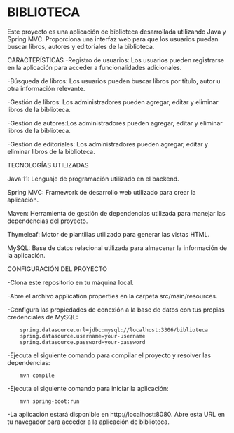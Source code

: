 # BIBLIOTECA

Este proyecto es una aplicación de biblioteca desarrollada utilizando Java y Spring MVC. Proporciona una interfaz web para que los usuarios puedan buscar libros, autores y editoriales de la biblioteca.

CARACTERÍSTICAS
  -Registro de usuarios: Los usuarios pueden registrarse en la aplicación para acceder a funcionalidades adicionales.
  
  -Búsqueda de libros: Los usuarios pueden buscar libros por título, autor u otra información relevante.
  
  -Gestión de libros: Los administradores pueden agregar, editar y eliminar libros de la biblioteca.
  
  -Gestión de autores:Los administradores pueden agregar, editar y eliminar libros de la biblioteca.
  
  -Gestión de editoriales: Los administradores pueden agregar, editar y eliminar libros de la biblioteca.

TECNOLOGÍAS UTILIZADAS

  Java 11: Lenguaje de programación utilizado en el backend.
  
  Spring MVC: Framework de desarrollo web utilizado para crear la aplicación.
  
  Maven: Herramienta de gestión de dependencias utilizada para manejar las dependencias del proyecto.
  
  Thymeleaf: Motor de plantillas utilizado para generar las vistas HTML.
  
  MySQL: Base de datos relacional utilizada para almacenar la información de la aplicación.

CONFIGURACIÓN DEL PROYECTO

  -Clona este repositorio en tu máquina local.
  
  -Abre el archivo application.properties en la carpeta src/main/resources.
  
  -Configura las propiedades de conexión a la base de datos con tus propias credenciales de MySQL:
  
  
        spring.datasource.url=jdbc:mysql://localhost:3306/biblioteca
        spring.datasource.username=your-username
        spring.datasource.password=your-password

  -Ejecuta el siguiente comando para compilar el proyecto y resolver las dependencias:
        
        mvn compile

  -Ejecuta el siguiente comando para iniciar la aplicación:
       
        mvn spring-boot:run
      
  -La aplicación estará disponible en http://localhost:8080. Abre esta URL en tu navegador para acceder a la aplicación de biblioteca.
